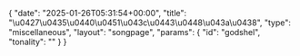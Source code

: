 {
    "date": "2025-01-26T05:31:54+00:00",
    "title": "\u0427\u0435\u0440\u0451\u043c\u0443\u0448\u043a\u0438",
    "type": "miscellaneous",
    "layout": "songpage",
    "params": {
        "id": "godshel",
        "tonality": ""
    }
}